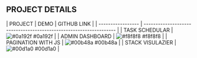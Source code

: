 ## PROJECT DETAILS

| PROJECT             | DEMO          | GITHUB LINK |
| ----------------- | ------------------------------------------------------------------ |
| TASK SCHEDULAR  | ![#0a192f](https://via.placeholder.com/10/0a192f?text=+) #0a192f |
| ADMIN DASHBOARD | ![#f8f8f8](https://via.placeholder.com/10/f8f8f8?text=+) #f8f8f8 |
| PAGINATION WITH JS | ![#00b48a](https://via.placeholder.com/10/00b48a?text=+) #00b48a |
| STACK VISULAZIER | ![#00d1a0](https://via.placeholder.com/10/00b48a?text=+) #00d1a0 |

